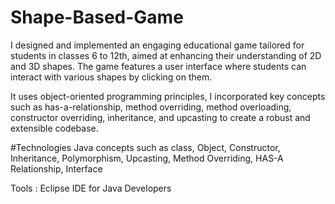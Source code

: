 # Shape-Based-Game
I designed and implemented an engaging educational game tailored for students in classes 6 to 12th, aimed at enhancing their understanding of 2D and 3D shapes. The game features a user interface where students can interact with various shapes by clicking on them.

It uses object-oriented programming principles, I incorporated key concepts such as has-a-relationship, method overriding, method overloading, constructor overriding, inheritance, and upcasting to create a robust and extensible codebase.

#Technologies
Java concepts such as class, Object, Constructor, Inheritance, Polymorphism, Upcasting, Method Overriding, HAS-A Relationship, Interface

Tools : Eclipse IDE for Java Developers
